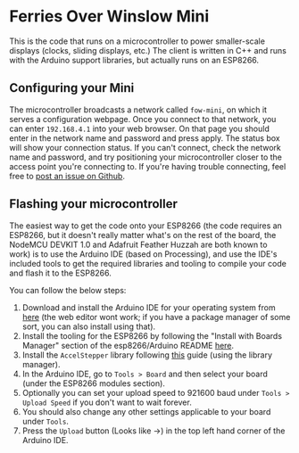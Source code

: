 # Ferries Over Winslow Mini
This is the code that runs on a microcontroller to power smaller-scale displays (clocks, sliding displays, etc.) The client is written in C++ and runs with the Arduino support libraries, but actually runs on an ESP8266.
## Configuring your Mini
The microcontroller broadcasts a network called `fow-mini`, on which it serves a configuration webpage. Once you connect to that network, you can enter `192.168.4.1` into your web browser. On that page you should enter in the network name and password and press apply. The status box will show your connection status. If you can't connect, check the network name and password, and try positioning your microcontroller closer to the access point you're connecting to. If you're having trouble connecting, feel free to [post an issue on Github](https://github.com/pietroglyph/fow/issues/new).
## Flashing your microcontroller
The easiest way to get the code onto your ESP8266 (the code requires an ESP8266, but it doesn't really matter what's on the rest of the board, the NodeMCU DEVKIT 1.0 and Adafruit Feather Huzzah are both known to work) is to use the Arduino IDE (based on Processing), and use the IDE's included tools to get the required libraries and tooling to compile your code and flash it to the ESP8266.

You can follow the below steps:
1. Download and install the Arduino IDE for your operating system from [here](https://www.arduino.cc/en/Main/Software) (the web editor wont work; if you have a package manager of some sort, you can also install using that).
2. Install the tooling for the ESP8266 by following the "Install with Boards Manager" section of the esp8266/Arduino README [here](https://github.com/esp8266/Arduino#installing-with-boards-manager).
3. Install the `AccelStepper` library following [this](https://www.arduino.cc/en/Guide/Libraries#toc3) guide (using the library manager).
4. In the Arduino IDE, go to `Tools > Board` and then select your board (under the ESP8266 modules section).
5. Optionally you can set your upload speed to 921600 baud under `Tools > Upload Speed` if you don't want to wait forever.
6. You should also change any other settings applicable to your board under `Tools`.
7. Press the `Upload` button (Looks like ->) in the top left hand corner of the Arduino IDE.


